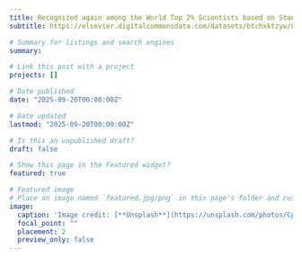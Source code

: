 ```yaml
---
title: Recognized again among the World Top 2% Scientists based on Standford and Elsevier Data in 2025 👋👋
subtitle: https://elsevier.digitalcommonsdata.com/datasets/btchxktzyw/8

# Summary for listings and search engines
summary:

# Link this post with a project
projects: []

# Date published
date: "2025-09-20T00:00:00Z"

# Date updated
lastmod: "2025-09-20T00:00:00Z"

# Is this an unpublished draft?
draft: false

# Show this page in the Featured widget?
featured: true

# Featured image
# Place an image named `featured.jpg/png` in this page's folder and customize its options here.
image:
  caption: 'Image credit: [**Unsplash**](https://unsplash.com/photos/CpkOjOcXdUY)'
  focal_point: ""
  placement: 2
  preview_only: false
---
```

